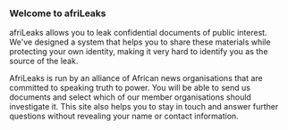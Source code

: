 
### Welcome to afriLeaks

afriLeaks allows you to leak confidential documents of public interest. We've designed a system that helps you to share these materials while protecting your own identity, making it very hard to identify you as the source of the leak.

<!--
Our secure web platform helps you to send us source documents, whether they are memos, contracts, accounts or other evidence of corruption and misbehaviour.
-->

AfriLeaks is run by an alliance of African news organisations that are committed to speaking truth to power. You will be able to send us documents and select which of our member organisations should investigate it. This site also helps you to stay in touch and answer further questions without revealing your name or contact information.

<!--
AfriLeaks is an online system which enables users to anonymously send material to investigative media organisations of their choice. Documents with relevant information can be uploaded through the site. These pieces will be send to participating media organisations through highly secure systems that render tracing difficult to impossible. Sources, whistleblowers and other users can, after selecting investigative media, continue to receive messages from the media house that are sent by untraceable codes. This is absolutely anonymous and recommended for investigative processes. Journalists can use the system to interview and investigate the veracity of content/sources and decide thereafter whether to use the information as leads for eventual publication. 

The system, therefore allows for relevant confidential or sensitive information to reach the public, while protecting the sender. The afriLeaks team has no access whatsoever to the content of the documents nor the identity of the sender o any other data; and does not play any role, nor are we privy, to the interactions between the journalists and the sender/sources.

We provide only the infrastructure. The African Network of Centers for Investigative Reporting (ANCIR), hosting afriLeaks, is comprised of media houses across the continent. This initiative is made possible by the support of the Hermes Center for Transparency and Digital Human Rights (HERMES), Free Press Unlimited (FPU) and Hivos.

-->

<!--
### Goals:

* To strengthen the capacity of the press to investigate and check power.
* To enable, facilitate and thereby stimulate the leaking of critical information in the interests of the public good to the press by persons who want to hold power to account.
* Making available a platform through which documents can be leaked to the investigative press in an anonymous and safe manner.
-->
